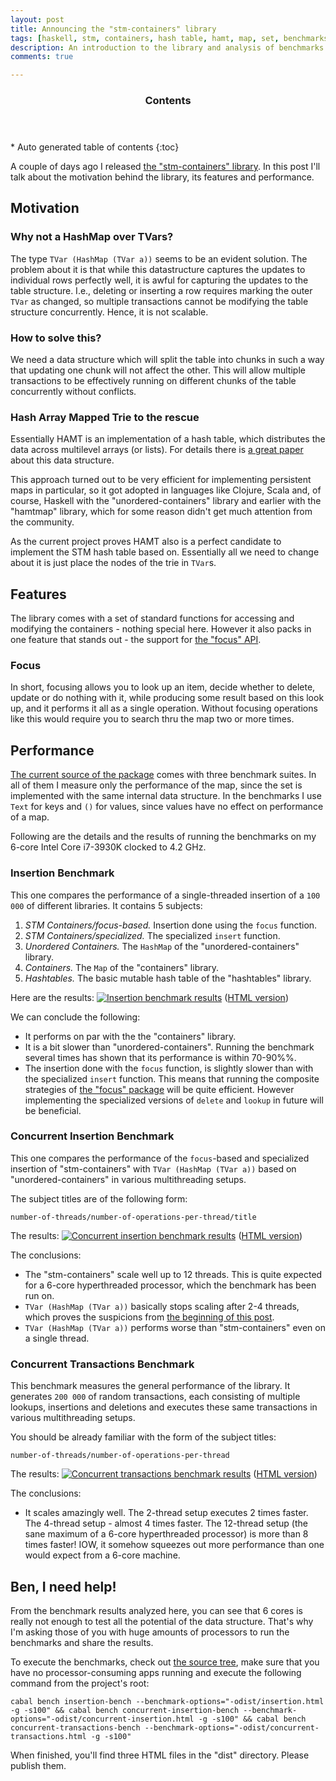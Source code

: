 ```yaml
---
layout: post
title: Announcing the "stm-containers" library
tags: [haskell, stm, containers, hash table, hamt, map, set, benchmarks, performance]
description: An introduction to the library and analysis of benchmarks
comments: true

---
```


<section id="table-of-contents" class="toc">
  <header>
    <h3>Contents</h3>
  </header>
  <div id="drawer" markdown="1"> 
  *  Auto generated table of contents
  {:toc}
  </div>
</section><!-- /#table-of-contents -->

A couple of days ago I released [the "stm-containers" library](http://hackage.haskell.org/package/stm-containers). In this post I'll talk about the motivation behind the library, its features and performance.

## Motivation

### Why not a HashMap over TVars?

The type `TVar (HashMap (TVar a))` seems to be an evident solution. The problem about it is that while this datastructure captures the updates to individual rows perfectly well, it is awful for capturing the updates to the table structure. I.e., deleting or inserting a row requires marking the outer `TVar` as changed, so multiple transactions cannot be modifying the table structure concurrently. Hence, it is not scalable.

### How to solve this?

We need a data structure which will split the table into chunks in such a way that updating one chunk will not affect the other. This will allow multiple transactions to be effectively running on different chunks of the table concurrently without conflicts.

### Hash Array Mapped Trie to the rescue

Essentially HAMT is an implementation of a hash table, which distributes the data across multilevel arrays (or lists). For details there is [a great paper](http://lampwww.epfl.ch/papers/idealhashtrees.pdf) about this data structure. 

This approach turned out to be very efficient for implementing persistent maps in particular, so it got adopted in languages like Clojure, Scala and, of course, Haskell with the "unordered-containers" library and earlier with the "hamtmap" library, which for some reason didn't get much attention from the community. 

As the current project proves HAMT also is a perfect candidate to implement the STM hash table based on. Essentially all we need to change about it is just place the nodes of the trie in `TVar`s. 

## Features

The library comes with a set of standard functions for accessing and modifying the containers - nothing special here. However it also packs in one feature that stands out - the support for [the "focus" API](http://hackage.haskell.org/package/focus).

### Focus

In short, focusing allows you to look up an item, decide whether to delete, update or do nothing with it, while producing some result based on this look up, and it performs it all as a single operation. Without focusing operations like this would require you to search thru the map two or more times.

## Performance

[The current source of the package](https://github.com/nikita-volkov/stm-containers/tree/bfe0b47a41e37f122b7bd4622bd13fccafa03058) comes with three benchmark suites. In all of them I measure only the performance of the map, since the set is implemented with the same internal data structure. In the benchmarks I use `Text` for keys and `()` for values, since values have no effect on performance of a map.

Following are the details and the results of running the benchmarks on my 6-core Intel Core i7-3930K clocked to 4.2 GHz.

### Insertion Benchmark

This one compares the performance of a single-threaded insertion of a `100 000` of different libraries. It contains 5 subjects:

1. _STM Containers/focus-based._ Insertion done using the `focus` function.
1. _STM Containers/specialized._ The specialized `insert` function.
1. _Unordered Containers._ The `HashMap` of the "unordered-containers" library.
1. _Containers._ The `Map` of the "containers" library.
1. _Hashtables._ The basic mutable hash table of the "hashtables" library.

Here are the results:
[![Insertion benchmark results](/assets{{page.id}}/insertion.png)](/assets{{page.id}}/insertion.png) 
(<a href="/assets{{page.id}}/insertion.html" target="_blank">HTML version</a>)

We can conclude the following:

* It performs on par with the the "containers" library. 
* It is a bit slower than "unordered-containers". Running the benchmark several times has shown that its performance is within 70-90%%.
* The insertion done with the `focus` function, is  slightly slower than with the specialized `insert` function. This means that running the composite strategies of [the "focus" package](http://hackage.haskell.org/package/focus) will be quite efficient. However implementing the specialized versions of `delete` and `lookup` in future will be beneficial.

### Concurrent Insertion Benchmark

This one compares the performance of the `focus`-based and specialized insertion of "stm-containers" with `TVar (HashMap (TVar a))` based on "unordered-containers" in various multithreading setups.

The subject titles are of the following form:

```
number-of-threads/number-of-operations-per-thread/title
```

The results:
[![Concurrent insertion benchmark results](/assets{{page.id}}/concurrent-insertion.png)](/assets{{page.id}}/concurrent-insertion.png)
(<a href="/assets{{page.id}}/concurrent-insertion.html" target="_blank">HTML version</a>)

The conclusions:

* The "stm-containers" scale well up to 12 threads. This is quite expected for a 6-core hyperthreaded processor, which the benchmark has been run on.
* `TVar (HashMap (TVar a))` basically stops scaling after 2-4 threads, which proves the suspicions from [the beginning of this post]({{page.url}}#why-not-a-hashmap-over-tvars).
* `TVar (HashMap (TVar a))` performs worse than "stm-containers" even on a single thread.

### Concurrent Transactions Benchmark

This benchmark measures the general performance of the library. It generates `200 000` of random transactions, each consisting of multiple lookups, insertions and deletions and executes these same transactions in various multithreading setups.

You should be already familiar with the form of the subject titles:

```
number-of-threads/number-of-operations-per-thread
```

The results:
[![Concurrent transactions benchmark results](/assets{{page.id}}/concurrent-transactions.png)](/assets{{page.id}}/concurrent-transactions.png)
(<a href="/assets{{page.id}}/concurrent-transactions.html" target="_blank">HTML version</a>)

The conclusions:

* It scales amazingly well. The 2-thread setup executes 2 times faster. The 4-thread setup - almost 4 times faster. The 12-thread setup (the sane maximum of a 6-core hyperthreaded processor) is more than 8 times faster! IOW, it somehow squeezes out more performance than one would expect from a 6-core machine.

## Ben, I need help!

From the benchmark results analyzed here, you can see that 6 cores is really not enough to test all the potential of the data structure. That's why I'm asking those of you with huge amounts of processors to run the benchmarks and share the results. 

To execute the benchmarks, check out [the source tree](https://github.com/nikita-volkov/stm-containers/tree/bfe0b47a41e37f122b7bd4622bd13fccafa03058), make sure that you have no processor-consuming apps running and execute the following command from the project's root:

    cabal bench insertion-bench --benchmark-options="-odist/insertion.html -g -s100" && cabal bench concurrent-insertion-bench --benchmark-options="-odist/concurrent-insertion.html -g -s100" && cabal bench concurrent-transactions-bench --benchmark-options="-odist/concurrent-transactions.html -g -s100"

When finished, you'll find three HTML files in the "dist" directory. Please publish them.
